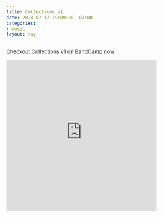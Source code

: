 ```yaml
---
title: Collections v1
date: 2018-07-12 19:09:00 -07:00
categories:
- music
layout: tag
---
```


Checkout Collections v1 on BandCamp now!

<iframe style="border: 0; width: 400px; height: 400px;" src="https://bandcamp.com/EmbeddedPlayer/album=2907415049/size=large/bgcol=ffffff/linkcol=0687f5/artwork=small/transparent=true/" seamless><a href="http://chayumusic.bandcamp.com/album/collections-vol-1">Collections Vol. 1 by ЧAYU</a></iframe>